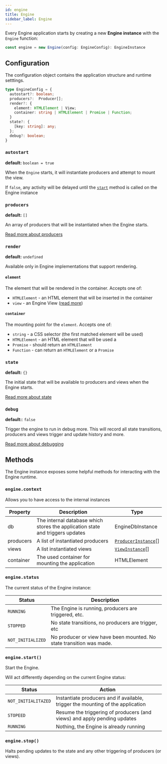 ```yaml
---
id: engine
title: Engine
sidebar_label: Engine
---
```


Every Engine application starts by creating a new **Engine instance** with the `Engine` function:

```ts
const engine = new Engine(config: EngineConfig): EngineInstance
```

## Configuration

The configuration object contains the application structure and runtime setttings.

```ts
type EngineConfig = {
  autostart?: boolean;
  producers?:  Producer[];
  render?: {
    element: HTMLElement | View;
    container: string | HTMLElement | Promise | Function;
  }
  state?: {
    [key: string]: any;
  };
  debug?: boolean;
}
```

### `autostart`
**default:** `boolean = true`

When the `Engine` starts, it will instantiate producers and attempt to mount the view.

If `false`, any activity will be delayed until the [`start`](#enginestart) method is called on the Engine instance

### `producers`

**default:** `[]`

An array of producers that will be instantiated when the Engine starts.

[Read more about producers](/docs/api/producer)

### `render`
**default:** `undefined`

Available only in Engine implementations that support rendering.

#### `element`

The element that will be rendered in the container. Accepts one of:

* `HTMLElement` - an HTML element that will be inserted in the container
* `view` - an Engine View ([read more](/docs/api/view))

#### `container`

The mounting point for the `element`. Accepts one of:

* `string` - a CSS selector (the first matched element will be used)
* `HTMLElement` - an HTML element that will be used a
* `Promise` - should return an `HTMLElement`
* `Function` - can return an `HTMLElement` or a `Promise`

### `state`
**default:** `{}`

The initial state that will be available to producers and views when the Engine starts.

[Read more about state](/docs/concepts/state)

### `debug`
**default:**: `false`

Trigger the engine to run in debug more. This will record all state transitions, producers and views trigger and update history and more.

[Read more about debugging](/docs/guides/debugging)

## Methods

The Engine instance exposes some helpful methods for interacting with the Engine runtime.

### `engine.context`

Allows you to have access to the internal instances

| Property | Description | Type |
|-|-|-|
| db | The internal database which stores the application state and triggers updates | EngineDbInstance |
| producers | A list of instantiated producers | [`ProducerInstance`](/docs/api/producer)[] |
| views | A list instantiated views | [`ViewInstance`](/docs/api/view)[] |
| container | The used container for mounting the application | HTMLElement |

### `engine.status`

The current status of the Engine instance:

| Status | Description |
|-|-|
| `RUNNING` | The Engine is running, producers are triggered, etc. |
| `STOPPED` | No state transitions, no producers are trigger, etc |
| `NOT_INITIALIZED` | No producer or view have been mounted. No state transition was made. |

### `engine.start()`

Start the Engine.

Will act differently depending on the current Engine status:

| Status | Action |
|-|-|
| `NOT_INITIALITAZED` | Instantiate producers and if available, trigger the mounting of the application |
| `STOPEED` | Resume the triggering of producers (and views) and apply pending updates |
| `RUNNING` | Nothing, the Engine is already running |

### `engine.stop()`

Halts pending updates to the state and any other triggering of producers (or views).
